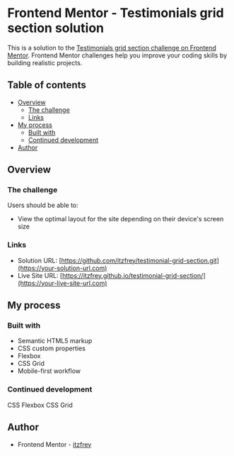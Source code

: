 # Frontend Mentor - Testimonials grid section solution

This is a solution to the [Testimonials grid section challenge on Frontend Mentor](https://www.frontendmentor.io/challenges/testimonials-grid-section-Nnw6J7Un7). Frontend Mentor challenges help you improve your coding skills by building realistic projects. 

## Table of contents

- [Overview](#overview)
  - [The challenge](#the-challenge)
  - [Links](#links)
- [My process](#my-process)
  - [Built with](#built-with)
  - [Continued development](#continued-development)
- [Author](#author)


## Overview

### The challenge

Users should be able to:

- View the optimal layout for the site depending on their device's screen size


### Links

- Solution URL: [https://github.com/itzfrey/testimonial-grid-section.git](https://your-solution-url.com)
- Live Site URL: [https://itzfrey.github.io/testimonial-grid-section/](https://your-live-site-url.com)

## My process

### Built with

- Semantic HTML5 markup
- CSS custom properties
- Flexbox
- CSS Grid
- Mobile-first workflow



### Continued development

CSS Flexbox
CSS Grid


## Author

- Frontend Mentor - [itzfrey](https://www.frontendmentor.io/profile/itzfrey)


